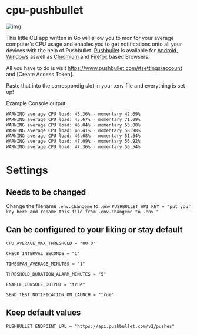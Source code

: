 # cpu-pushbullet

![img](https://www.pushbullet.com/img/header/logo.png)

This little CLI app written in Go will allow you to monitor your average computer's CPU usage and enables you to get notifications onto all your devices with the help of Pushbullet.
[Pushbullet](https://www.pushbullet.com/) is available for [Android](https://play.google.com/store/apps/details?id=com.pushbullet.android&pcampaignid=web_share), [Windows](https://update.pushbullet.com/pushbullet_installer.exe) aswell as [Chromium](https://addons.mozilla.org/en-US/firefox/addon/pushbullet/versions/) and [Firefox](https://addons.mozilla.org/en-US/firefox/addon/pushbullet/versions/) based Browsers.

All you have to do is visit https://www.pushbullet.com/#settings/account and [Create Access Token].

Paste that into the correspondig slot in your .env file and everything is set up!



Example Console output:
```bash
WARNING average CPU load: 45.36% - momentary 42.69%
WARNING average CPU load: 45.67% - momentary 71.09%
WARNING average CPU load: 46.04% - momentary 55.00%
WARNING average CPU load: 46.41% - momentary 58.98%
WARNING average CPU load: 46.68% - momentary 51.54%
WARNING average CPU load: 47.09% - momentary 56.92%
WARNING average CPU load: 47.36% - momentary 56.54%


```
# Settings
## Needs to be changed
Change the filename `.env.changeme` to `.env`
`PUSHBULLET_API_KEY = "put your key here and rename this file from .env.changeme to .env "`

## Can be configured to your liking or stay default

`CPU_AVERAGE_MAX_THRESHOLD = "80.0"`

`CHECK_INTERVAL_SECONDS = "1"`

`TIMESPAN_AVERAGE_MINUTES = "1"`

`THRESHOLD_DURATION_ALARM_MINUTES = "5"`

`ENABLE_CONSOLE_OUTPUT = "true"`

`SEND_TEST_NOTIFICATION_ON_LAUNCH = "true"`

## Keep default values
`PUSHBULLET_ENDPOINT_URL = "https://api.pushbullet.com/v2/pushes"`

